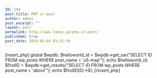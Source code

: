 ```yaml
---
ID: 194
post_title: PHP in post
author: admin
post_excerpt: ""
layout: post
permalink: http://www.lumus.ga/php-in-post/
published: true
post_date: 2019-04-04 03:15:34
---
```

[insert_php] 
global $wpdb;
$helloworld_id = $wpdb->get_var("SELECT ID FROM wp_posts WHERE post_name = 'u5-map'");
echo $helloworld_id;
$findID = $wpdb->get_results("SELECT ID FROM wp_posts WHERE post_name = 'about'");
echo $findID[0]->ID;
[/insert_php]